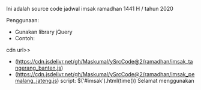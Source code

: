 Ini adalah source code jadwal imsak ramadhan 1441 H / tahun 2020

Penggunaan:
- Gunakan library jQuery
- Contoh:

*<div id="imsak"></div>*
cdn url>>
- (https://cdn.jsdelivr.net/gh/Maskumal/ySrcCode@2/ramadhan/imsak_tangerang_banten.js)
- (https://cdn.jsdelivr.net/gh/Maskumal/ySrcCode@2/ramadhan/imsak_pemalang_jateng.js)
script:
$('#imsak').html(time())
Selamat menggunakan
